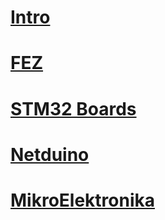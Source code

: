# [Intro](intro.md)
# [FEZ](fez.md)
# [STM32 Boards](stm32_boards.md)
# [Netduino](netduino.md)
# [MikroElektronika](MikroElektronika.md)